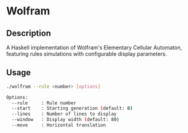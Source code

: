 # Wolfram

## Description

A Haskell implementation of Wolfram's Elementary Cellular Automaton, featuring rules simulations with configurable display parameters.

## Usage

```bash
./wolfram --rule <number> [options]

Options:
  --rule     : Rule number
  --start    : Starting generation (default: 0)
  --lines    : Number of lines to display
  --window   : Display width (default: 80)
  --move     : Horizontal translation
```
